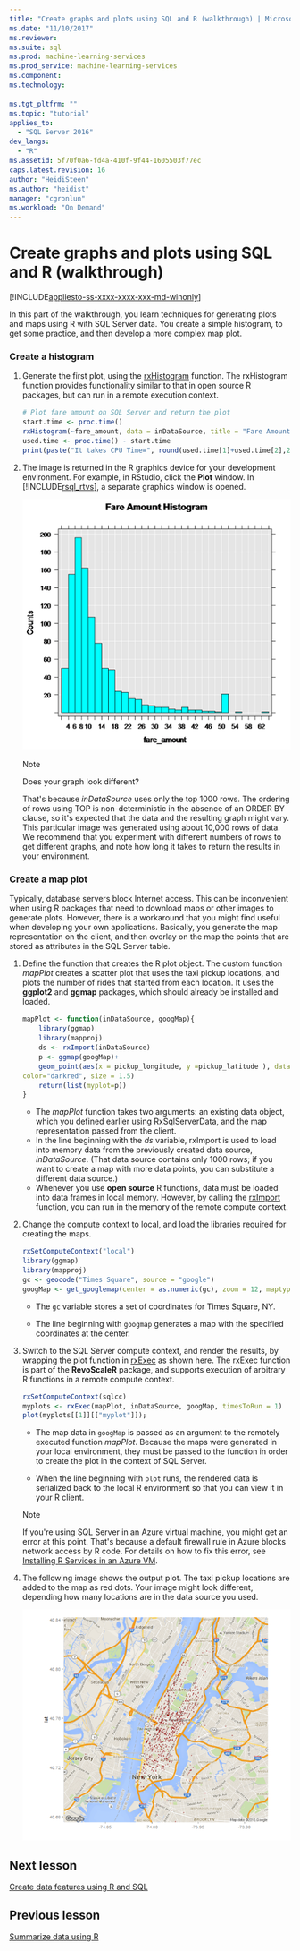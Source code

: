 ```yaml
---
title: "Create graphs and plots using SQL and R (walkthrough) | Microsoft Docs"
ms.date: "11/10/2017"
ms.reviewer: 
ms.suite: sql
ms.prod: machine-learning-services
ms.prod_service: machine-learning-services
ms.component: 
ms.technology: 
  
ms.tgt_pltfrm: ""
ms.topic: "tutorial"
applies_to: 
  - "SQL Server 2016"
dev_langs: 
  - "R"
ms.assetid: 5f70f0a6-fd4a-410f-9f44-1605503f77ec
caps.latest.revision: 16
author: "HeidiSteen"
ms.author: "heidist"
manager: "cgronlun"
ms.workload: "On Demand"
---
```

# Create graphs and plots using SQL and R (walkthrough)
[!INCLUDE[appliesto-ss-xxxx-xxxx-xxx-md-winonly](../../includes/appliesto-ss-xxxx-xxxx-xxx-md-winonly.md)]

In this part of the walkthrough, you learn techniques for generating plots and maps using R with SQL Server data. You create a simple histogram, to get some practice, and then develop a more complex map plot.

### Create a histogram

1. Generate the first plot, using the [rxHistogram](https://docs.microsoft.com/r-server/r-reference/revoscaler/rxdatasource) function.  The rxHistogram function provides functionality similar to that in open source R packages, but can run in a remote execution context.

    ```R
    # Plot fare amount on SQL Server and return the plot
    start.time <- proc.time()
    rxHistogram(~fare_amount, data = inDataSource, title = "Fare Amount Histogram")
    used.time <- proc.time() - start.time
    print(paste("It takes CPU Time=", round(used.time[1]+used.time[2],2), " seconds, Elapsed Time=", round(used.time[3],2), " seconds to generate plot.", sep=""))
    ```

2. The image is returned in the R graphics device for your development environment.  For example, in RStudio, click the **Plot** window.  In [!INCLUDE[rsql_rtvs](../../includes/rsql-rtvs-md.md)], a separate graphics window is opened.

    ![using rxHistogram to plot fare amounts](media/rsql-e2e-rxhistogramresult.png "using rxHistogram to plot fare amounts")

    > [!NOTE]
    > Does your graph look different?
    >  
    > That's because _inDataSource_ uses only the top 1000 rows. The ordering of rows using TOP is non-deterministic in the absence of an ORDER BY clause, so it's expected that the data and the resulting graph might vary.
    > This particular image was generated using about 10,000 rows of data. We recommend that you experiment with different numbers of rows to get different graphs, and note how long it takes to return the results in your environment.

### Create a map plot

Typically, database servers block Internet access. This can be inconvenient when using R packages that need to download maps or other images to generate plots. However, there is a workaround that you might find useful when developing your own applications. Basically, you generate the map representation on the client, and then overlay on the map the points that are stored as attributes in the SQL Server table.

1. Define the function that creates the R plot object. The custom function *mapPlot* creates a scatter plot that uses the taxi pickup locations, and plots the number of rides that started from each location. It uses the **ggplot2** and  **ggmap** packages, which should already be installed and loaded.

    ```R
    mapPlot <- function(inDataSource, googMap){
        library(ggmap)
        library(mapproj)
        ds <- rxImport(inDataSource)
        p <- ggmap(googMap)+
        geom_point(aes(x = pickup_longitude, y =pickup_latitude ), data=ds, alpha =.5,
    color="darkred", size = 1.5)
        return(list(myplot=p))
    }
    ```

    + The *mapPlot* function takes two arguments: an existing data object, which you defined earlier using RxSqlServerData, and the map representation passed from the client.
    + In the line beginning with the *ds* variable, rxImport is used to load into memory data from the previously created data source, *inDataSource*. (That data source contains only 1000 rows; if you want to create a map with more data points, you can substitute a different data source.)
    + Whenever you use **open source** R functions, data must be loaded into data frames in local memory. However, by calling the [rxImport](https://docs.microsoft.com/r-server/r-reference/revoscaler/rximport) function, you can run in the memory of the remote compute context.

2. Change the compute context to local, and load the libraries required for creating the maps.

    ```R
    rxSetComputeContext("local")
    library(ggmap)
    library(mapproj)
    gc <- geocode("Times Square", source = "google")
    googMap <- get_googlemap(center = as.numeric(gc), zoom = 12, maptype = 'roadmap', color = 'color');
    ```

    + The `gc` variable stores a set of coordinates for Times Square, NY.

    + The line beginning with `googmap` generates a map with the specified coordinates at the center.

3. Switch to the SQL Server compute context, and render the results, by wrapping the plot function in [rxExec](https://docs.microsoft.com/r-server/r-reference/revoscaler/rxexec) as shown here. The rxExec function is part of the **RevoScaleR** package, and supports execution of arbitrary R functions in a remote compute context.

    ```R
    rxSetComputeContext(sqlcc)
    myplots <- rxExec(mapPlot, inDataSource, googMap, timesToRun = 1)
    plot(myplots[[1]][["myplot"]]);
    ````

    + The map data in `googMap` is passed as an argument to the remotely executed function *mapPlot*. Because the maps were generated in your local environment, they must be passed to the function in order to create the plot in the context of SQL Server.

    + When the line beginning with `plot` runs, the rendered data is serialized back to the local R environment so that you can view it in your R client.

    > [!NOTE]
    > If you're using SQL Server in an Azure virtual machine, you might get an error at this point. That's because a default firewall rule in Azure blocks network access by R code. For details on how to fix this error, see [Installing R Services in an Azure VM](../r/installing-sql-server-r-services-on-an-azure-virtual-machine.md).

4. The following image shows the output plot. The taxi pickup locations are added to the map as red dots. Your image might look different, depending how many locations are in the data source you used.

    ![plotting taxi rides using a custom R function](media/rsql-e2e-mapplot.png "plotting taxi rides using a custom R function")

## Next lesson

[Create data features using R and SQL](/walkthrough-create-data-features.md)

## Previous lesson

[Summarize data using R](/walkthrough-view-and-summarize-data-using-r.md)
